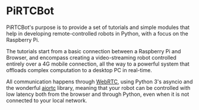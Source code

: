 # PiRTCBot

PiRTCBot's purpose is to provide a set of tutorials and simple modules that help in developing remote-controlled robots in Python, with a focus on the Raspberry Pi.

The tutorials start from a basic connection between a Raspberry Pi and Browser, and encompass
creating a video-streaming robot controlled entirely over a 4G mobile connection,
all the way to a powerful system that offloads complex computation to a desktop PC in real-time.

All communication happens through [WebRTC](https://en.wikipedia.org/wiki/WebRTC),
using Python 3's asyncio and the wonderful [aiortc](https://github.com/jlaine/aiortc) library,
meaning that your robot can be controlled with low latency both from the browser and through Python,
even when it is not connected to your local network.
